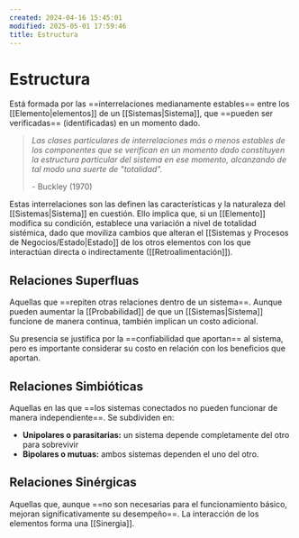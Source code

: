 ```yaml
---
created: 2024-04-16 15:45:01
modified: 2025-05-01 17:59:46
title: Estructura
---
```


# Estructura

Está formada por las ==interrelaciones medianamente estables== entre los [[Elemento|elementos]] de un [[Sistemas|Sistema]], que ==pueden ser verificadas== (identificadas) en un momento dado. 

> *Las clases particulares de interrelaciones más o menos estables de los componentes que se verifican en un momento dado constituyen la estructura particular del sistema en ese momento, alcanzando de tal modo una suerte de "totalidad".*
> 
> \- Buckley (1970)

Estas interrelaciones son las definen las características y la naturaleza del [[Sistemas|Sistema]] en cuestión. Ello implica que, si un [[Elemento]] modifica su condición, establece una variación a nivel de totalidad sistémica, dado que moviliza cambios que alteran el [[Sistemas y Procesos de Negocios/Estado|Estado]] de los otros elementos con los que interactúan directa o indirectamente ([[Retroalimentación]]).

## Relaciones Superfluas

Aquellas que ==repiten otras relaciones dentro de un sistema==. Aunque pueden aumentar la [[Probabilidad]] de que un [[Sistemas|Sistema]] funcione de manera continua, también implican un costo adicional.

Su presencia se justifica por la ==confiabilidad que aportan== al sistema, pero es importante considerar su costo en relación con los beneficios que aportan.

## Relaciones Simbióticas

Aquellas en las que ==los sistemas conectados no pueden funcionar de manera independiente==. Se subdividen en:

- **Unipolares o parasitarias:** un sistema depende completamente del otro para sobrevivir
- **Bipolares o mutuas:** ambos sistemas dependen el uno del otro.

## Relaciones Sinérgicas

Aquellas que, aunque ==no son necesarias para el funcionamiento básico, mejoran significativamente su desempeño==. La interacción de los elementos forma una [[Sinergia]].
